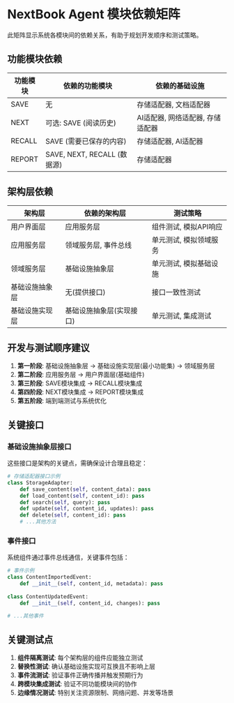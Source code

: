# NextBook Agent 模块依赖矩阵

此矩阵显示系统各模块间的依赖关系，有助于规划开发顺序和测试策略。

## 功能模块依赖

| 功能模块 | 依赖的功能模块              | 依赖的基础设施                   |
| -------- | --------------------------- | -------------------------------- |
| SAVE     | 无                          | 存储适配器, 文档适配器           |
| NEXT     | 可选: SAVE (阅读历史)       | AI适配器, 网络适配器, 存储适配器 |
| RECALL   | SAVE (需要已保存的内容)     | 存储适配器, AI适配器             |
| REPORT   | SAVE, NEXT, RECALL (数据源) | 存储适配器                       |

## 架构层依赖

| 架构层         | 依赖的架构层             | 测试策略               |
| -------------- | ------------------------ | ---------------------- |
| 用户界面层     | 应用服务层               | 组件测试, 模拟API响应  |
| 应用服务层     | 领域服务层, 事件总线     | 单元测试, 模拟领域服务 |
| 领域服务层     | 基础设施抽象层           | 单元测试, 模拟基础设施 |
| 基础设施抽象层 | 无(提供接口)             | 接口一致性测试         |
| 基础设施实现层 | 基础设施抽象层(实现接口) | 单元测试, 集成测试     |

## 开发与测试顺序建议

1. **第一阶段**: 基础设施抽象层 → 基础设施实现层(最小功能集) → 领域服务层
2. **第二阶段**: 应用服务层 → 用户界面层(基础组件)
3. **第三阶段**: SAVE模块集成 → RECALL模块集成
4. **第四阶段**: NEXT模块集成 → REPORT模块集成
5. **第五阶段**: 端到端测试与系统优化

## 关键接口

### 基础设施抽象层接口

这些接口是架构的关键点，需确保设计合理且稳定：

```python
# 存储适配器接口示例
class StorageAdapter:
    def save_content(self, content_data): pass
    def load_content(self, content_id): pass
    def search(self, query): pass
    def update(self, content_id, updates): pass
    def delete(self, content_id): pass
    # ...其他方法
```

### 事件接口

系统组件通过事件总线通信，关键事件包括：

```python
# 事件示例
class ContentImportedEvent:
    def __init__(self, content_id, metadata): pass
    
class ContentUpdatedEvent:
    def __init__(self, content_id, changes): pass
    
# ...其他事件
```

## 关键测试点

1. **组件隔离测试**: 每个架构层的组件应能独立测试
2. **替换性测试**: 确认基础设施实现可互换且不影响上层
3. **事件流测试**: 验证事件正确传播并触发预期行为
4. **跨模块集成测试**: 验证不同功能模块间的协作
5. **边缘情况测试**: 特别关注资源限制、网络问题、并发等场景
